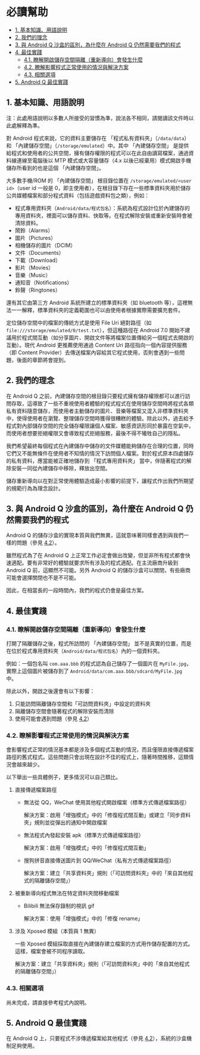 # 必讀幫助

<!-- TOC depthFrom:2 depthTo:4 -->

- [1. 基本知識、用語說明](#1-基本知識用語說明)
- [2. 我們的理念](#2-我們的理念)
- [3. 與 Android Q 沙盒的區別，為什麼在 Android Q 仍然需要我們的程式](#3-與-android-q-沙盒的區別為什麼在-android-q-仍然需要我們的程式)
- [4. 最佳實踐](#4-最佳實踐)
    - [4.1. 瞭解開啟儲存空間隔離（重新導向）會發生什麼](#41-瞭解開啟儲存空間隔離重新導向會發生什麼)
    - [4.2. 瞭解影響程式正常使用的情況與解決方案](#42-瞭解影響程式正常使用的情況與解決方案)
    - [4.3. 相關選項](#43-相關選項)
- [5. Android Q 最佳實踐](#5-android-q-最佳實踐)

<!-- /TOC -->

## 1. 基本知識、用語說明

注：此處用語說明以多數人所接受的習慣為準，說法各不相同，請閱讀該文件時以此處解釋為準。

對 Android 程式來說，它的資料主要儲存在 「程式私有資料夾」（`/data/data`）和 「內建儲存空間」（`/storage/emulated`）中。其中 「內建儲存空間」 是提供給程式和使用者的公共空間，擁有儲存權限的程式可以在此自由讀寫檔案，通過資料線連線至電腦後以 MTP 模式或大容量儲存（4.x 以後已經棄用）模式開啟手機儲存所看到的也是這個 「內建儲存空間」。

大多數手機/ROM 的 「內建儲存空間」 根目錄位置在 `/storage/emulated/<user id>`（user id 一般是 0，即主使用者），在根目錄下存在一些標準資料夾用於儲存公共媒體檔案和部分程式資料（包括遊戲資料包之類），例如：

* 程式專用資料夾（`Android/data/程式包名`）：系統為程式設計位於內建儲存的專用資料夾，裡面可以儲存資料、快取等。在程式解除安裝或重新安裝時會被清除資料。
* 鬧鈴（Alarms）
* 圖片（Pictures）
* 相機儲存的圖片（DCIM）
* 文件（Documents）
* 下載（Download）
* 影片（Movies）
* 音樂（Music）
* 通知音（Notifications）
* 鈴聲（Ringtones）

還有其它由第三方 Android 系統所建立的標準資料夾（如 bluetooth 等），這裡無法一一解釋，標準資料夾的定義範圍也可以由使用者根據實際需要擴充套件。

定位儲存空間中的檔案的傳統方式是使用 File Uri 絕對路徑（如 `file:///storage/emulated/0/test.txt`），但這種路徑在 Android 7.0 開始不建議用於程式間互動（如分享圖片、開啟文件等將檔案位置傳給另一個程式去開啟的互動）。現代 Android 更推薦使用通過 Content Uri 路徑指向一個內容提供服務（即 Content Provider）去傳送檔案內容給其它程式使用，否則會遇到一些問題，後面的章節將會提到。

## 2. 我們的理念

在 Android Q 之前，內建儲存空間的根目錄只要程式擁有儲存權限都可以進行訪問存取，這導致了一些不重視使用者體驗的程式程式在使用儲存空間時將程式各類私有資料隨意儲存，而使用者主動儲存的圖片、音樂等檔案又混入非標準資料夾中，使得使用者在瀏覽、整理儲存空間時獲得很糟糕的體驗。除此以外，過去給予程式對內部儲存空間的完全儲存權限讓個人檔案、敏感資訊形同於暴露在空氣中，而使用者想要拒絕權限又會導致程式拒絕服務，最後不得不犧牲自己的隱私。

我們希望最終每個程式在內建儲存中儲存的文件媒體能夠儲存在合理的位置，同時它們又不能無條件在使用者不知情的情況下訪問個人檔案。對於程式原本四處儲存的私有資料，應當能被正確地儲存到 「程式專用資料夾」 當中，伴隨著程式的解除安裝一同從內建儲存中移除，釋放出空間。

儲存重新導向以在對正常使用體驗造成最小影響的前提下，讓程式作出我們所期望的規範行為為理念設計。

## 3. 與 Android Q 沙盒的區別，為什麼在 Android Q 仍然需要我們的程式

Android Q 的儲存沙盒的實現本質與我們無異，這就意味著同樣會遇到與我們一樣的問題（參見 [4.2](#42-瞭解影響程式正常使用的情況與解決方案)）。

雖然程式為了在 Android Q 上正常工作必定會做出改變，但並非所有程式都會快速適配。要有非常好的體驗就要求所有涉及的程式適配。在主流廠商升級到 Android Q 前，這顯然不可能。另外 Android Q 的儲存沙盒可以關閉，有些廠商可能會選擇關閉也不是不可能。

因此，在相當長的一段時間內，我們的程式仍會是最佳方案。

## 4. 最佳實踐

### 4.1. 瞭解開啟儲存空間隔離（重新導向）會發生什麼

打開了隔離儲存之後，程式所訪問的 「內建儲存空間」 並不是真實的位置，而是在位於程式專用資料夾（`Android/data/程式包名`）內的一個資料夾。

例如：一個包名叫 `com.aaa.bbb` 的程式認為自己儲存了一個圖片在 `MyFile.jpg`，實際上這個圖片被儲存到了 `Android/data/com.aaa.bbb/sdcard/MyFile.jpg` 中。

除此以外，開啟之後還會有以下影響：
1. 只能訪問隔離儲存空間和「可訪問資料夾」中設定的資料夾
2. 隔離儲存空間會隨著程式的解除安裝而清除
3. 使用可能會遇到問題（參見 [4.2](#42-瞭解影響程式正常使用的情況與解決方案)）

### 4.2. 瞭解影響程式正常使用的情況與解決方案

會影響程式正常的情況基本都是涉及多個程式互動的情況，而且僅限直接傳遞檔案路徑的舊式程式。這些問題只會出現在設計不佳的程式上，隨著時間推移，這類情況會越來越少。

以下舉出一些具體例子，更多情況可以自己類比。

1. 直接傳遞檔案路徑
   
   * 無法從 QQ，WeChat 使用其他程式開啟檔案（標準方式傳遞檔案路徑）

     解決方案：啟用「增強模式」中的「修復程式間互動」或建立「同步資料夾」規則並從彈出的通知中開啟檔案

   * 無法程式內發起安裝 apk（標準方式傳遞檔案路徑）

     解決方案：啟用「增強模式」中的「修復程式間互動」

   * 搜狗拼音直接傳送圖片到 QQ/WeChat（私有方式傳遞檔案路徑）

     解決方案：建立「共享資料夾」規則（「可訪問資料夾」中的「來自其他程式的隔離儲存空間」）

2. 被重新導向程式無法在特定資料夾間移動檔案

   * Bilibili 無法保存錄制的視訊 gif

     解決方案：使用「增強模式」中的「修復 rename」

3. 涉及 Xposed 模組（本質與 1 無異）
   
   一些 Xposed 模組採取直接在內建儲存建立檔案的方式用作儲存配置的方式。這樣，檔案會被不同程序讀取。

   解決方案：建立「共享資料夾」規則（「可訪問資料夾」中的「來自其他程式的隔離儲存空間」）

### 4.3. 相關選項

尚未完成，請直接參考程式內說明。

## 5. Android Q 最佳實踐

在 Android Q 上，只要程式不涉傳遞檔案給其他程式（參見 [4.2](#42-瞭解影響程式正常使用的情況與解決方案)），系統的沙盒機制足夠使用。